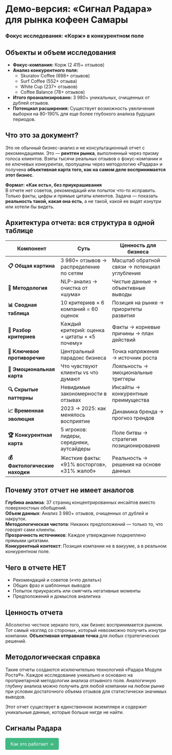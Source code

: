 # Демо-версия: «Сигнал Радара» для рынка кофеен Самары

### Фокус исследования: «Корж» в конкурентном поле

## Объекты и объем исследования

- **Фокус-компания:** Корж (2 415+ отзывов)
- **Анализ конкурентного поля:**
    - Skuratov Coffee (698+ отзывов)
    - Surf Coffee (552+ отзыва)
    - White Cup (237+ отзывов)
    - Coffee Balance (78+ отзывов)
- **Итого проанализировано:** 3 980+ уникальных, очищенных от дублей отзывов.
- **Потенциал расширения:** Существует возможность увеличения выборки на 80-190% для еще более глубокого анализа будущих периодов.
## **Что это за документ?**

Это не обычный бизнес-анализ и не консультационный отчет с рекомендациями. Это — **рентген рынка**, выполненный через призму голоса клиентов. Взяты тысячи реальных отзывов о фокус-компании и ее ключевых конкурентах, пропущены через методологию «Радара» и получена **объективная карта того, как на самом деле воспринимается этот бизнес**.

**Формат: «Как есть», без приукрашивания**  
В отчете нет советов, рекомендаций или попыток что-то исправить. Только факты, цифры и прямые цитаты клиентов. Задача — показать **реальность такой, какая она есть**, а не такой, какой ее видят изнутри или хотели бы видеть.

## **Архитектура отчета: вся структура в одной таблице**

| Компонент                      | Суть                                          | Ценность для бизнеса                          |
| ------------------------------ | --------------------------------------------- | --------------------------------------------- |
| **📋 Общая картина**           | 3 980+ отзывов → распределение по сетям       | Масштаб обратной связи → потенциал углубления |
| **🎯 Методология**             | NLP-анализ → очистка от «шума»                | Чистые данные → объективные выводы            |
| **📊 Сводная таблица**         | 10 критериев × 6 компаний = 60 оценок         | Позиция на рынке → приоритеты развития        |
| **🔬 Разбор критериев**        | Каждый критерий: оценка + цитаты + «5 почему» | Факты → корневые причины → план действий      |
| **💎 Ключевое противоречие**   | Центральный парадокс бизнеса                  | Точка напряжения → источник роста             |
| **🎨 Эмоциональная карта**     | Что чувствуют клиенты vs что думают           | Лояльность → эмоциональные триггеры           |
| **🔍 Скрытые паттерны**        | Невидимые закономерности в отзывах            | Инсайты → конкурентные преимущества           |
| **📈 Временная эволюция**      | 2023 → 2025: как менялось восприятие          | Динамика бренда → прогноз трендов             |
| **🏆 Конкурентная карта**      | 5 игроков: лидеры, середняки, аутсайдеры      | Поле битвы → стратегия позиционирования       |
| **💰 Фактологические находки** | Жесткие факты: «91% восторгов», «31% жалоб»   | Реальность → решения на основе данных         |

## Почему этот отчет не имеет аналогов

**Глубина анализа**: 37 страниц концентрированных инсайтов вместо поверхностных обобщений.  
**Объем данных**: Анализ 3 980+ отзывов, очищенных от дублей и накруток.  
**Методологическая чистота**: Никаких предположений — только то, что говорят сами клиенты.  
**Прозрачность источников**: Каждое утверждение подкреплено прямыми цитатами.  
**Конкурентный контекст**: Позиция компании не в вакууме, а в реальном конкурентном поле.

## Чего в отчете НЕТ

- Рекомендаций и советов («что делать»)
- Общих фраз и шаблонных выводов
- Попыток приукрасить или смягчить негативные моменты
- Предположений и домыслов аналитика

## Ценность отчета

Абсолютно честное зеркало того, как бизнес воспринимается рынком. Тот самый «взгляд со стороны», который невозможно получить изнутри компании. **Объективная отправная точка** для любых стратегических решений.

## Методологическая справка

Такие отчеты создаются исключительно технологией «Радара Модуля Роста®». Каждое исследование уникально и основано на проприетарной методологии анализа отзывного поля. Аналогичную глубину анализа можно получить для любой компании на любом рынке при условии достаточного объема отзывов для статистически значимых выводов.

Этот отчет существует в единственном экземпляре и содержит уникальные данные, которые больше нигде не найти.

## Сигналы Радара

<div class="specs-button">
  <a href="/radar/signal/log">Как это работает →</a>
</div>

<style>
.specs-button a {
  display: inline-block;
  padding: 8px 16px;
  background-color: #42b983;
  color: white !important;
  text-decoration: none !important;
  border-radius: 4px;
  font-family: inherit;
  border: none;
  cursor: pointer;
  transition: background 0.2s;
  /* Новые важные свойства */
  -webkit-user-select: none;
  user-select: none;
  line-height: 1.5;
}

.specs-button a:hover {
  background-color: #33a06f;
  transform: translateY(-1px); /* Эффект нажатия */
}
</style>
